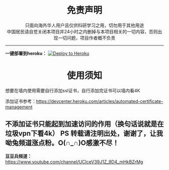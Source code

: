 <h1 align="center"> 免责声明 </h1>

<p align="center">
只面向海外华人用户且仅供科研学习之用，切勿用于其他用途
<br>
中国居民请自觉关闭本项目并24小时之内删掉与本项目相关的一切内容，否则出现一切问题，项目作者概不负责
</p>

---------------------------------------------------------------------------------------------------------


**一键部署到heroku：**  [![Deploy to Heroku](https://www.herokucdn.com/deploy/button.png)](https://heroku.com/deploy)


<h1 align="center"> 使用须知 </h1>

想要在墙内使用需要自行添加ssl证书，自行添加完证书可以墙内看4K

添加证书参考：https://devcenter.heroku.com/articles/automated-certificate-management

不添加证书只能起到加速访问的作用（换句话说就是在垃圾vpn下看4k）
**PS** 转载请注明出处，谢谢了，让我呦兔频道涨点粉。O(∩_∩)O感激不尽！
---------------------------------------------------------------------------------------------------------
**豆豆兵频道：**  https://www.youtube.com/channel/UClceV39J1Z_9D4_mHkBZrMg

